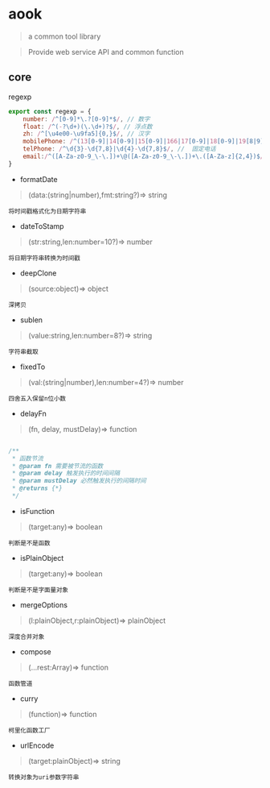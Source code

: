 # aook
> a common tool library

> Provide web service API and common function

## core
regexp
```javascript
export const regexp = {
    number: /^[0-9]*\.?[0-9]*$/, // 数字
    float: /^(-?\d+)(\.\d+)?$/, // 浮点数
    zh: /^[\u4e00-\u9fa5]{0,}$/, // 汉字
    mobilePhone: /^(13[0-9]|14[0-9]|15[0-9]|166|17[0-9]|18[0-9]|19[8|9])\d{8}$/, // 手机号
    telPhone: /^\d{3}-\d{7,8}|\d{4}-\d{7,8}$/, //  固定电话
    email:/^([A-Za-z0-9_\-\.])+\@([A-Za-z0-9_\-\.])+\.([A-Za-z]{2,4})$/ // 邮箱
}
```

* formatDate
> (data:(string|number),fmt:string?)=> string

`将时间戳格式化为日期字符串`

* dateToStamp
> (str:string,len:number=10?)=> number

`将日期字符串转换为时间戳`

* deepClone
> (source:object)=> object

`深拷贝`


* sublen
> (value:string,len:number=8?)=> string

`字符串截取`

* fixedTo
> (val:(string|number),len:number=4?)=> number

`四舍五入保留n位小数`

* delayFn
> (fn, delay, mustDelay)=> function
```javascript

/**
 * 函数节流
 * @param fn 需要被节流的函数
 * @param delay 触发执行的时间间隔
 * @param mustDelay 必然触发执行的间隔时间
 * @returns {*}
 */
```

* isFunction
> (target:any)=> boolean

`判断是不是函数`

* isPlainObject
> (target:any)=> boolean

`判断是不是字面量对象`

* mergeOptions
> (l:plainObject,r:plainObject)=> plainObject

`深度合并对象`

* compose
> (...rest:Array<function>)=> function

`函数管道`

* curry
> (function)=> function

`柯里化函数工厂`

* urlEncode
> (target:plainObject)=> string

`转换对象为uri参数字符串`











